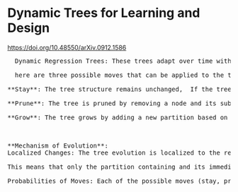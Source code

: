 # Dynamic Trees for Learning and Design
https://doi.org/10.48550/arXiv.0912.1586  <br>
<pre>
  Dynamic Regression Trees: These trees adapt over time with new data, allowing for efficient on-line posterior filtering of tree states using particle learning algorithms. This results in better performance at a lower cost compared to traditional methods. <br>
  here are three possible moves that can be applied to the tree's structure at each time step when new data is observed:<br>
**Stay**: The tree structure remains unchanged,  If the tree stays the same, the new data point is simply incorporated without changing the tree structure. <br>
**Prune**: The tree is pruned by removing a node and its subtree. In pruning, a node and its sibling (if it exists) are removed, making their parent a new leaf node.  <br>
**Grow**: The tree grows by adding a new partition based on a new split: Growing involves choosing a split dimension and split point to create two new leaf nodes from the existing node containing  <br>


**Mechanism of Evolution**:
Localized Changes: The tree evolution is localized to the region of the newly observed data point. <br>
This means that only the partition containing and its immediate neighborhood are considered for changes. <br>
Probabilities of Moves: Each of the possible moves (stay, prune, grow) is a priori equally probable, though this can be adjusted based on specific requirements. <br>


<pre>
